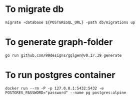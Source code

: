 # To migrate db
    migrate -database ${POSTGRESQL_URL} -path db/migrations up
# To generate graph-folder
    go run github.com/99designs/gqlgen@v0.17.39 generate

# To run postgres container
    docker run --rm -P -p 127.0.0.1:5432:5432 -e POSTGRES_PASSWORD="password" --name pg postgres:alpine